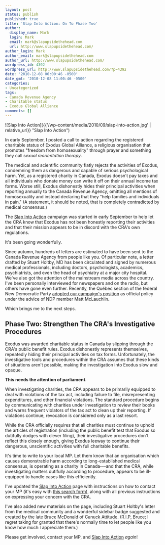 ```yaml
---
layout: post
status: publish
published: true
title: 'Slap Into Action: On To Phase Two'
author:
  display_name: Mark
  login: Mark
  email: mark@slapupsidethehead.com
  url: http://www.slapupsidethehead.com/
author_login: Mark
author_email: mark@slapupsidethehead.com
author_url: http://www.slapupsidethehead.com/
wordpress_id: 4392
wordpress_url: http://www.slapupsidethehead.com/?p=4392
date: '2010-12-08 06:00:46 -0500'
date_gmt: '2010-12-08 11:00:46 -0500'
categories:
- Uncategorized
tags:
- Canada Revenue Agency
- Charitable status
- Exodus Global Alliance
comments: []
---
```

![Slap Into Action]({{'/wp-content/media/2010/09/slap-into-action.jpg' | relative_url}} "Slap Into Action")

In early September, I posted a call to action regarding the registered charitable status of Exodus Global Alliance, a religious organisation that promotes "freedom from homosexuality" through prayer and something they call _sexual reorientation therapy_.

The medical and scientific community flatly rejects the activities of Exodus, condemning them as dangerous and capable of serious psychological harm. Yet, as a registered charity in Canada, Exodus doesn't pay taxes and all individuals who donate money can write it off on their annual income tax forms. Worse still, Exodus dishonestly hides their principal activities when reporting annually to the Canada Revenue Agency, omitting all mentions of homosexuality and instead declaring that they "help families and individuals in pain." (A statement, it should be noted, that is completely contradicted by medical consensus.)

The [Slap Into Action](http://www.slapupsidethehead.com/action/ "Slap Into Action!") campaign was started in early September to help let the CRA know that Exodus has not been honestly reporting their activities and that their mission appears to be in discord with the CRA's own regulations.

It's been going wonderfully.

Since autumn, hundreds of letters are estimated to have been sent to the Canada Revenue Agency from people like you. Of particular note, a letter drafted by Stuart Holtby, MD has been circulated and signed by numerous medical professionals, including doctors, psychologists, academics, psychiatrists, and even the head of psychiatry at a major city hospital. We've also got the attention of the mainstream media across the country. I've been personally interviewed for newspapers and on the radio, but others have gone even further. Recently, the Québec section of the federal New Democratic Party [adopted our campaign's position](http://www.slapupsidethehead.com/2010/11/ndp-slaps-into-action/ "Even the NDP is Slapping Into Action!") as official policy under the advice of NDP member Matt McLauchlin.

Which brings me to the next steps.

## Phase Two: Strengthen The CRA's Investigative Procedures

Exodus was awarded charitable status in Canada by slipping through the CRA's public benefit rules. Exodus dishonestly represents themselves, repeatedly hiding their principal activities on tax forms. Unfortunately, the investigative tools and procedures within the CRA assumes that these kinds of situations aren't possible, making the investigation into Exodus slow and opaque.

**This needs the attention of parliament.**

When investigating charities, the CRA appears to be primarily equipped to deal with violations of the tax act, including failure to file, misrepresenting expenditures, and other financial violations. The standard procedure begins by communicating with charities under investigation to review their books and warns frequent violators of the tax act to clean up their reporting. If violations continue, revocation is considered only as a last resort.

While the CRA officially requires that all charities must continue to uphold the articles of registration (including the public benefit test that Exodus so dutifully dodges with clever filing), their investigative procedures don't reflect this closely enough, giving Exodus leeway to continue their dangerous, unscientific activities with full charitable benefits.

It's time to write to your local MP. Let them know that an organisation which causes demonstrable harm according to long-established medical consensus, is operating as a charity in Canada---and that the CRA, while investigating matters dutifully according to procedure, appears to be ill-equipped to handle cases like this efficiently.

I've updated the [Slap Into Action](http://www.slapupsidethehead.com/action/ "Slap into Action!") page with instructions on how to contact your MP (it's easy with [this search form](http://www2.parl.gc.ca/parlinfo/compilations/houseofcommons/memberbypostalcode.aspx "From the Parliament of Canada's own website, no less")), along with all previous instructions on expressing your concern with the CRA.

I've also added new materials on the page, including Stuart Holtby's letter from the medical community and a wonderful sidebar badge suggested and created by the late Bruce McDonald of Canuck Attitude. (R.I.P, Bruce; I regret taking for granted that there's normally time to let people like you know how much I appreciate them.)

Please get involved, contact your MP, and [Slap Into Action](http://www.slapupsidethehead.com/action/ "Slap Into Action!") _again_!

